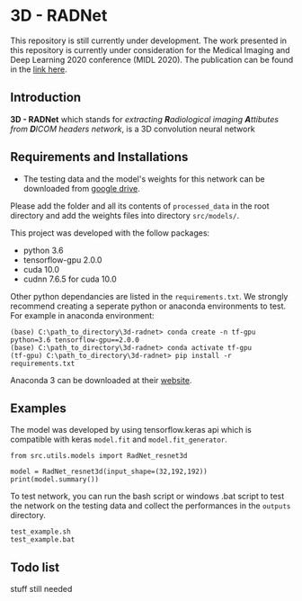 # 3D - RADNet
This repository is still currently under development. The work presented in this repository is currently under consideration for the Medical Imaging and Deep Learning 2020 conference (MIDL 2020). The publication can be found in the [link here]( https://openreview.net/forum?id=CCbuElJreP).

## Introduction
**3D - RADNet** which stands for *extracting **R**adiological imaging **A**ttibutes from **D**ICOM headers network*, is a 3D convolution neural network 

## Requirements and Installations
- The testing data and the model's weights for this network can be downloaded from [google drive](https://drive.google.com/drive/folders/12mjuS23pBy-KZTN3KNDJAlTxr2tttioX?usp=sharing).  

Please add the folder and all its contents of ```processed_data``` in the root directory and add the weights files into directory ```src/models/```.

This project was developed with the follow packages:
- python 3.6
- tensorflow-gpu 2.0.0
- cuda 10.0
- cudnn 7.6.5 for cuda 10.0

Other python dependancies are listed in the ```requirements.txt```. We strongly recommend creating a seperate python or anaconda environments to test. For example in anaconda environment:
```
(base) C:\path_to_directory\3d-radnet> conda create -n tf-gpu python=3.6 tensorflow-gpu==2.0.0
(base) C:\path_to_directory\3d-radnet> conda activate tf-gpu
(tf-gpu) C:\path_to_directory\3d-radnet> pip install -r requirements.txt
```
Anaconda 3 can be downloaded at their [website](https://www.anaconda.com/distribution/#download-section).

## Examples
The model was developed by using tensorflow.keras api which is compatible with keras ```model.fit``` and ```model.fit_generator```.
```
from src.utils.models import RadNet_resnet3d

model = RadNet_resnet3d(input_shape=(32,192,192))
print(model.summary())
```
To test network, you can run the bash script or windows .bat script to test the network on the testing data and collect the performances in the ```outputs``` directory.
```
test_example.sh
test_example.bat
```
## Todo list
stuff still needed
